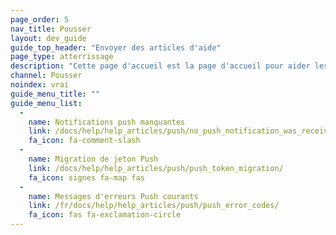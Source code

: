 ```yaml
---
page_order: 5
nav_title: Pousser
layout: dev_guide
guide_top_header: "Envoyer des articles d'aide"
page_type: atterrissage
description: "Cette page d'accueil est la page d'accueil pour aider les articles sur les problèmes courants avec les messages push."
channel: Pousser
noindex: vrai
guide_menu_title: ""
guide_menu_list:
  - 
    name: Notifications push manquantes
    link: /docs/help/help_articles/push/no_push_notification_was_received/
    fa_icon: fa-comment-slash
  - 
    name: Migration de jeton Push
    link: /docs/help/help_articles/push/push_token_migration/
    fa_icon: signes fa-map fas
  - 
    name: Messages d'erreurs Push courants
    link: /fr/docs/help/help_articles/push/push_error_codes/
    fa_icon: fas fa-exclamation-circle
---
```


